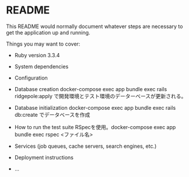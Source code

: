 # README

This README would normally document whatever steps are necessary to get the
application up and running.

Things you may want to cover:

* Ruby version
3.3.4

* System dependencies

* Configuration

* Database creation
docker-compose exec app bundle exec rails ridgepole:apply で開発環境とテスト環境のデーターベースが更新される。

* Database initialization
docker-compose exec app bundle exec rails db:create でデータベースを作成

* How to run the test suite
RSpecを使用。docker-compose exec app bundle exec rspec <ファイル名>

* Services (job queues, cache servers, search engines, etc.)

* Deployment instructions

* ...
